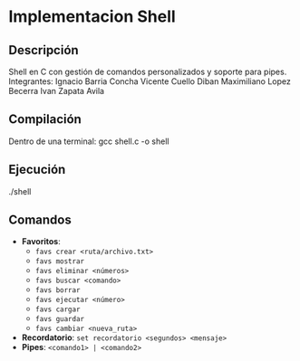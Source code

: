 # Implementacion Shell

## Descripción

Shell en C con gestión de comandos personalizados y soporte para pipes.
Integrantes: Ignacio Barria Concha
             Vicente Cuello Diban
             Maximiliano Lopez Becerra
             Ivan Zapata Avila
             
## Compilación
Dentro de una terminal:
gcc shell.c -o shell

## Ejecución
./shell

## Comandos

- **Favoritos**:
  - `favs crear <ruta/archivo.txt>`
  - `favs mostrar`
  - `favs eliminar <números>`
  - `favs buscar <comando>`
  - `favs borrar`
  - `favs ejecutar <número>`
  - `favs cargar`
  - `favs guardar`
  - `favs cambiar <nueva_ruta>`
- **Recordatorio**: `set recordatorio <segundos> <mensaje>`
- **Pipes**: `<comando1> | <comando2>`
